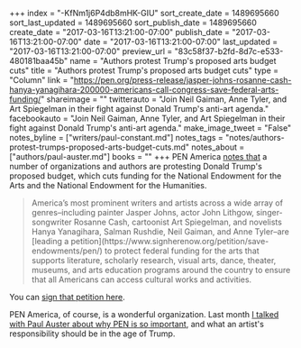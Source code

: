 +++
index = "-KfNm1j6P4db8mHK-GIU"
sort_create_date = 1489695660
sort_last_updated = 1489695660
sort_publish_date = 1489695660
create_date = "2017-03-16T13:21:00-07:00"
publish_date = "2017-03-16T13:21:00-07:00"
date = "2017-03-16T13:21:00-07:00"
last_updated = "2017-03-16T13:21:00-07:00"
preview_url = "83c58f37-b2fd-8d7c-e533-480181baa45b"
name = "Authors protest Trump's proposed arts budget cuts"
title = "Authors protest Trump's proposed arts budget cuts"
type = "Column"
link = "https://pen.org/press-release/jasper-johns-rosanne-cash-hanya-yanagihara-200000-americans-call-congress-save-federal-arts-funding/"
shareimage = ""
twitterauto = "Join Neil Gaiman, Anne Tyler, and Art Spiegelman in their fight against Donald Trump's anti-art agenda."
facebookauto = "Join Neil Gaiman, Anne Tyler, and Art Spiegelman in their fight against Donald Trump's anti-art agenda."
make_image_tweet = "False"
notes_byline = ["writers/paul-constant.md"]
notes_tags = "notes/authors-protest-trumps-proposed-arts-budget-cuts.md"
notes_about = ["authors/paul-auster.md"]
books = ""
+++
PEN America [notes that](https://pen.org/press-release/jasper-johns-rosanne-cash-hanya-yanagihara-200000-americans-call-congress-save-federal-arts-funding/) a number of organizations and authors are protesting Donald Trump's proposed budget, which cuts funding for the National Endowment for the Arts and the National Endowment for the Humanities.

<blockquote>America’s most prominent writers and artists across a wide array of genres–including painter Jasper Johns, actor John Lithgow, singer-songwriter Rosanne Cash, cartoonist Art Spiegelman, and novelists Hanya Yanagihara, Salman Rushdie, Neil Gaiman, and Anne Tyler–are [leading a petition](https://www.signherenow.org/petition/save-endowments/pen/) to protect federal funding for the arts that supports literature, scholarly research, visual arts, dance, theater, museums, and arts education programs around the country to ensure that all Americans can access cultural works and activities.</blockquote>

You can [sign that petition here](https://www.signherenow.org/petition/save-endowments/pen/).

PEN America, of course, is a wonderful organization. Last month [I talked with Paul Auster about why PEN is so important](http://www.seattlereviewofbooks.com/notes/2017/02/13/paul-auster-on-making-noise-in-the-age-of-trump/), and what an artist's responsibility should be in the age of Trump.

